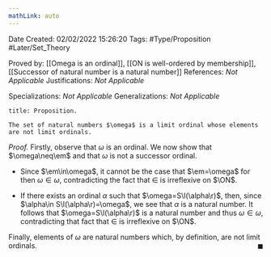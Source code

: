 ```yaml
---
mathLink: auto
---
```


<div class="topSpace"></div>

Date Created: 02/02/2022 15:26:20
Tags: #Type/Proposition #Later/Set_Theory

Proved by: [[Omega is an ordinal]], [[ON is well-ordered by membership]], [[Successor of natural number is a natural number]]
References: <i>Not Applicable</i>
Justifications: <i>Not Applicable</i>

Specializations: <i>Not Applicable</i>
Generalizations: <i>Not Applicable</i>

``` ad-Proposition
title: Proposition.

The set of natural numbers $\omega$ is a limit ordinal whose elements are not limit ordinals.

```

<i>Proof.</i> Firstly, observe that $\omega$ is an ordinal. We now show that $\omega\neq\em$ and that $\omega$ is not a successor ordinal.
* Since $\em\in\omega$, it cannot be the case that $\em=\omega$ for then $\omega\in\omega$, contradicting the fact that $\in$ is irreflexive on $\ON$.

* If there exists an ordinal $\alpha$ such that $\omega=S\l(\alpha\r)$, then, since $\alpha\in S\l(\alpha\r)=\omega$, we see that $\alpha$ is a natural number. It follows that $\omega=S\l(\alpha\r)$ is a natural number and thus $\omega\in\omega$, contradicting that fact that $\in$ is irreflexive on $\ON$.

Finally, elements of $\omega$ are natural numbers which, by definition, are not limit ordinals.<span style="float:right;">$\blacksquare$</span>
